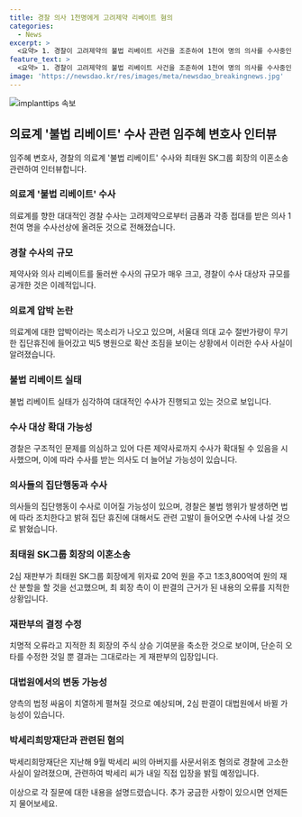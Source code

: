 ```yaml
---
title: 경찰 의사 1천명에게 고려제약 리베이트 혐의
categories:
  - News
excerpt: >
  <요약> 1. 경찰이 고려제약의 불법 리베이트 사건을 조준하여 1천여 명의 의사를 수사중인 가운데 의료계의 압박이 우려되고 있음. 2. 이번 수사는 규모가 크고, 경찰이 대상자 규모를 공개한 점에서 이례적인 사례임. 3. 의료계의 압박 우려가 있으며, 서울대 의대 교수 집단휴진과 빅5 병원으로의 확산도 우려되고 있음.
feature_text: >
  <요약> 1. 경찰이 고려제약의 불법 리베이트 사건을 조준하여 1천여 명의 의사를 수사중인 가운데 의료계의 압박이 우려되고 있음. 2. 이번 수사는 규모가 크고, 경찰이 대상자 규모를 공개한 점에서 이례적인 사례임. 3. 의료계의 압박 우려가 있으며, 서울대 의대 교수 집단휴진과 빅5 병원으로의 확산도 우려되고 있음.
image: 'https://newsdao.kr/res/images/meta/newsdao_breakingnews.jpg'
---
```


<p><img src="https://newsdao.kr/res/images/meta/newsdao_breakingnews.jpg" alt="implanttips 속보" /></p>

<h2 data-ke-size="size26">의료계 '불법 리베이트' 수사 관련 임주혜 변호사 인터뷰</h2>

<p>임주혜 변호사, 경찰의 의료계 '불법 리베이트' 수사와 최태원 SK그룹 회장의 이혼소송 관련하여 인터뷰합니다.</p>

<h3 data-ke-size="size22">의료계 '불법 리베이트' 수사</h3>

<p data-ke-size="size16">의료계를 향한 대대적인 경찰 수사는 고려제약으로부터 금품과 각종 접대를 받은 의사 1천여 명을 수사선상에 올려둔 것으로 전해졌습니다.</p>

<h3 data-ke-size="size22">경찰 수사의 규모</h3>

<p data-ke-size="size16">제약사와 의사 리베이트를 둘러싼 수사의 규모가 매우 크고, 경찰이 수사 대상자 규모를 공개한 것은 이례적입니다.</p>

<h3 data-ke-size="size22">의료계 압박 논란</h3>

<p data-ke-size="size16">의료계에 대한 압박이라는 목소리가 나오고 있으며, 서울대 의대 교수 절반가량이 무기한 집단휴진에 들어갔고 빅5 병원으로 확산 조짐을 보이는 상황에서 이러한 수사 사실이 알려졌습니다.</p>

<h3 data-ke-size="size22">불법 리베이트 실태</h3>

<p data-ke-size="size16">불법 리베이트 실태가 심각하여 대대적인 수사가 진행되고 있는 것으로 보입니다.</p>

<h3 data-ke-size="size22">수사 대상 확대 가능성</h3>

<p data-ke-size="size16">경찰은 구조적인 문제를 의심하고 있어 다른 제약사로까지 수사가 확대될 수 있음을 시사했으며, 이에 따라 수사를 받는 의사도 더 늘어날 가능성이 있습니다.</p>

<h3 data-ke-size="size22">의사들의 집단행동과 수사</h3>

<p data-ke-size="size16">의사들의 집단행동이 수사로 이어질 가능성이 있으며, 경찰은 불법 행위가 발생하면 법에 따라 조치한다고 밝혀 집단 휴진에 대해서도 관련 고발이 들어오면 수사에 나설 것으로 밝혔습니다.</p>

<h3 data-ke-size="size22">최태원 SK그룹 회장의 이혼소송</h3>

<p data-ke-size="size16">2심 재판부가 최태원 SK그룹 회장에게 위자료 20억 원을 주고 1조3,800억여 원의 재산 분할을 할 것을 선고했으며, 최 회장 측이 이 판결의 근거가 된 내용의 오류를 지적한 상황입니다.</p>

<h3 data-ke-size="size22">재판부의 결정 수정</h3>

<p data-ke-size="size16">치명적 오류라고 지적한 최 회장의 주식 상승 기여분을 축소한 것으로 보이며, 단순히 오타를 수정한 것일 뿐 결과는 그대로라는 게 재판부의 입장입니다.</p>

<h3 data-ke-size="size22">대법원에서의 변동 가능성</h3>

<p data-ke-size="size16">양측의 법정 싸움이 치열하게 펼쳐질 것으로 예상되며, 2심 판결이 대법원에서 바뀔 가능성이 있습니다.</p>

<h3 data-ke-size="size22">박세리희망재단과 관련된 혐의</h3>

<p data-ke-size="size16">박세리희망재단은 지난해 9월 박세리 씨의 아버지를 사문서위조 혐의로 경찰에 고소한 사실이 알려졌으며, 관련하여 박세리 씨가 내일 직접 입장을 밝힐 예정입니다.</p>

<p>이상으로 각 질문에 대한 내용을 설명드렸습니다. 추가 궁금한 사항이 있으시면 언제든지 물어보세요.</p>

